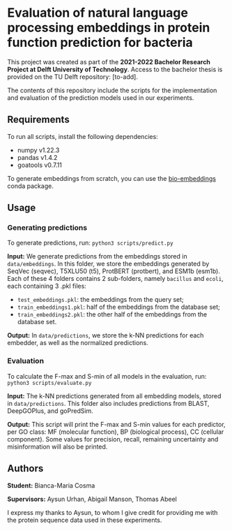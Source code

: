 # Evaluation of natural language processing embeddings in protein function prediction for bacteria
This project was created as part of the **2021-2022 Bachelor Research Project at Delft University of Technology**.
Access to the bachelor thesis is provided on the TU Delft repository: [to-add].

The contents of this repository include the scripts for the implementation and evaluation of the prediction models used in our experiments.

## Requirements
To run all scripts, install the following dependencies:
- numpy v1.22.3
- pandas v1.4.2
- goatools v0.7.11

To generate embeddings from scratch, you can use the [bio-embeddings](https://anaconda.org/conda-forge/bio-embeddings) conda package.

## Usage
### Generating predictions
To generate predictions, run:
``python3 scripts/predict.py``

**Input:** We generate predictions from the embeddings stored in ``data/embeddings``. In this folder, we store the embeddings generated by SeqVec (seqvec), T5XLU50 (t5), ProtBERT (protbert), and ESM1b (esm1b). Each of these 4 folders contains 2 sub-folders, namely ``bacillus`` and ``ecoli``, each containing 3 .pkl files:
- ``test_embeddings.pkl``: the embeddings from the query set;
- ``train_embeddings1.pkl``: half of the embeddings from the database set;
- ``train_embeddings2.pkl``: the other half of the embeddings from the database set.

**Output:** In ``data/predictions``, we store the k-NN predictions for each embedder, as well as the normalized predictions.

### Evaluation
To calculate the F-max and S-min of all models in the evaluation, run: ``python3 scripts/evaluate.py``

**Input:** The k-NN predictions generated from all embedding models, stored in ``data/predictions``. This folder also includes predictions from BLAST, DeepGOPlus, and goPredSim.

**Output:** This script will print the F-max and S-min values for each predictor, per GO class: MF (molecular function), BP (biological process), CC (cellular component). Some values for precision, recall, remaining uncertainty and misinformation will also be printed.

## Authors
**Student:** Bianca-Maria Cosma

**Supervisors:** Aysun Urhan, Abigail Manson, Thomas Abeel

I express my thanks to Aysun, to whom I give credit for providing me with the protein sequence data used in these experiments.
